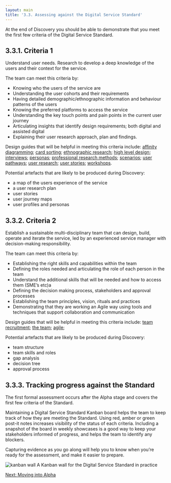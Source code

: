 ```yaml
---
layout: main
title: '3.3. Assessing against the Digital Service Standard'
---
```


At the end of Discovery you should be able to demonstrate that you meet the first few criteria of the Digital Service Standard.

## 3.3.1. Criteria 1

Understand user needs. Research to develop a deep knowledge of the users and their context for the service.

The team can meet this criteria by:

- Knowing who the users of the service are
- Understanding the user cohorts and their requirements
- Having detailed demographic/ethnographic information and behaviour patterns of the users
- Knowing the preferred platforms to access the service
- Understanding the key touch points and pain points in the current user journey
- Articulating insights that identify design requirements; both digital and assisted digital
- Explaining their user research approach, plan and findings.

Design guides that will be helpful in meeting this criteria include: [affinity diagramming](https://www.dto.gov.au/design-guides/subguides/affinity-diagramming); [card sorting](https://www.dto.gov.au/design-guides/subguides/card-sorting); [ethnographic research](https://www.dto.gov.au/design-guides/subguides/ethnographic-research); [high level design](https://www.dto.gov.au/design-guides/subguides/high-level-design); [interviews](https://www.dto.gov.au/design-guides/subguides/interviews); [personas](https://www.dto.gov.au/design-guides/subguides/personas); [professional research methods](https://www.dto.gov.au/design-guides/subguides/professional-research-methods); [scenarios](https://www.dto.gov.au/design-guides/subguides/scenarios); [user pathways](https://www.dto.gov.au/design-guides/subguides/user-pathways); [user research](https://www.dto.gov.au/design-guides/guide/user-research); [user stories](https://www.dto.gov.au/design-guides/subguides/user-stories); [workshops](https://www.dto.gov.au/design-guides/subguides/workshops).

Potential artefacts that are likely to be produced during Discovery:

- a map of the users experience of the service
- a user research plan
- user stories
- user journey maps
- user profiles and personas

## 3.3.2. Criteria 2

Establish a sustainable multi-disciplinary team that can design, build, operate and iterate the service, led by an experienced service manager with decision-making responsibility.

The team can meet this criteria by:

- Establishing the right skills and capabilities within the team
- Defining the roles needed and articulating the role of each person in the team
- Understand the additional skills that will be needed and how to access them (SME’s etc)a
- Defining the decision making process, stakeholders and approval processes
- Establishing the team principles, vision, rituals and practices
- Demonstrating that they are working an Agile way using tools and techniques that support collaboration and communication

Design guides that will be helpful in meeting this criteria include: [team recruitment](https://www.dto.gov.au/design-guides/subguides/team-recruitment); [the team](https://www.dto.gov.au/design-guides/guide/team); [agile](https://www.dto.gov.au/design-guides/guide/agile);

Potential artefacts that are likely to be produced during Discovery:

- team structure
- team skills and roles
- gap analysis
- decision tree
- approval process

## 3.3.3. Tracking progress against the Standard

The first formal assessment occurs after the Alpha stage and covers the first few criteria of the Standard.

Maintaining a Digital Service Standard Kanban board helps the team to keep track of how they are meeting the Standard. Using red, amber or green post-it notes increases visibility of the status of each criteria. Including a snapshot of the board in weekly showcases is a good way to keep your stakeholders informed of progress, and helps the team to identify any blockers.

Capturing evidence as you go along will help you to know when you’re ready for the assessment, and make it easier to prepare.

<img src="{{ site.baseurl }}/images/3/service-standard-wall.jpg" class="full-width" alt="kanban wall">
<span class="caption">A Kanban wall for the Digital Service Standard in practice</span>

[Next: Moving into Alpha](3-4-moving-into-alpha.html)
